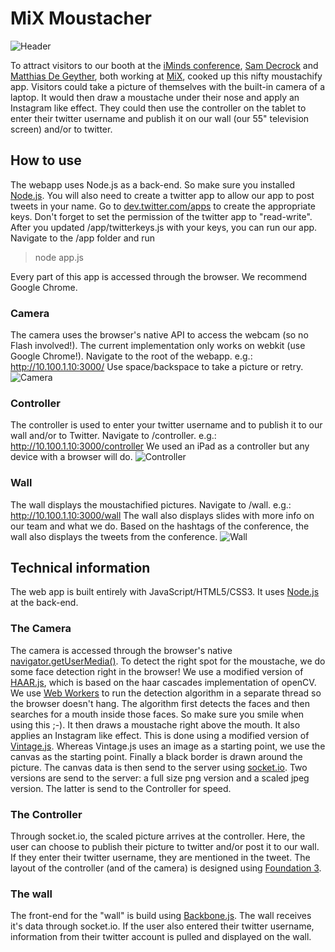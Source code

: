 # MiX Moustacher

![Header](http://mixbe.github.com/imindsmustache/img/header.jpg)

To attract visitors to our booth at the [iMinds conference](http://iminds.creativemediadays.be "iMinds The Conference"), [Sam Decrock](https://github.com/samdecrock) and [Matthias De Geyther](https://github.com/matthiasdg), both working at [MiX](http://mix.iminds.be "MiX"), cooked up this nifty moustachify app. Visitors could take a picture of themselves with the built-in camera of a laptop. It would then draw a moustache under their nose and apply an Instagram like effect. They could then use the controller on the tablet to enter their twitter username and publish it on our wall (our 55" television screen) and/or to twitter.

## How to use

The webapp uses Node.js as a back-end. So make sure you installed [Node.js](http://nodejs.org/ "Node.js"). You will also need to create a twitter app to allow our app to post tweets in your name. Go to [dev.twitter.com/apps](https://dev.twitter.com/apps) to create the appropriate keys. Don't forget to set the permission of the twitter app to "read-write". After you updated /app/twitterkeys.js with your keys, you can run our app. Navigate to the /app folder and run

> node app.js

Every part of this app is accessed through the browser. We recommend Google Chrome.

### Camera

The camera uses the browser's native API to access the webcam (so no Flash involved!). The current implementation only works on webkit (use Google Chrome!). Navigate to the root of the webapp. e.g.: http://10.100.1.10:3000/ Use space/backspace to take a picture or retry.
![Camera](http://mixbe.github.com/imindsmustache/img/camera.jpg)

### Controller

The controller is used to enter your twitter username and to publish it to our wall and/or to Twitter. Navigate to /controller. e.g.: http://10.100.1.10:3000/controller We used an iPad as a controller but any device with a browser will do.
![Controller](http://mixbe.github.com/imindsmustache/img/controller.jpg)

### Wall

The wall displays the moustachified pictures. Navigate to /wall. e.g.: http://10.100.1.10:3000/wall The wall also displays slides with more info on our team and what we do. Based on the hashtags of the conference, the wall also displays the tweets from the conference.
![Wall](http://mixbe.github.com/imindsmustache/img/wall.jpg)

## Technical information

The web app is built entirely with JavaScript/HTML5/CSS3. It uses [Node.js](http://nodejs.org) at the back-end.

### The Camera
The camera is accessed through the browser's native [navigator.getUserMedia()](http://www.html5rocks.com/en/tutorials/getusermedia/intro/). To detect the right spot for the moustache, we do some face detection right in the browser! We use a modified version of [HAAR.js](https://github.com/foo123/HAAR.js), which is based on the haar cascades implementation of openCV. We use [Web Workers](http://www.html5rocks.com/en/tutorials/workers/basics/) to run the detection algorithm in a separate thread so the browser doesn't hang. The algorithm first detects the faces and then searches for a mouth inside those faces. So make sure you smile when using this ;-). It then draws a moustache right above the mouth. It also applies an Instagram like effect. This is done using a modified version of [Vintage.js](http://vintagejs.com/). Whereas Vintage.js uses an image as a starting point, we use the canvas as the starting point. Finally a black border is drawn around the picture. The canvas data is then send to the server using [socket.io](http://socket.io/). Two versions are send to the server: a full size png version and a scaled jpeg version. The latter is send to the Controller for speed.

### The Controller
Through socket.io, the scaled picture arrives at the controller. Here, the user can choose to publish their picture to twitter and/or post it to our wall. If they enter their twitter username, they are mentioned in the tweet. The layout of the controller (and of the camera) is designed using [Foundation 3](http://foundation.zurb.com/).

### The wall
The front-end for the "wall" is build using [Backbone.js](http://documentcloud.github.com/backbone/). The wall receives it's data through socket.io. If the user also entered their twitter username, information from their twitter account is pulled and displayed on the wall.


